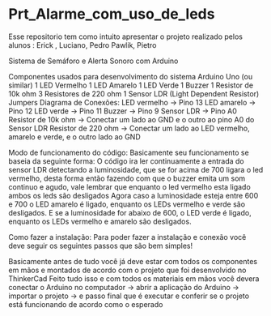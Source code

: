 # Prt_Alarme_com_uso_de_leds
Esse repositorio tem como intuito apresentar o projeto realizado pelos alunos : Erick , Luciano, Pedro Pawlik, Pietro

Sistema de Semáforo e Alerta Sonoro com Arduino



Componentes usados para desenvolvimento do sistema
Arduino Uno (ou similar)
1 LED Vermelho
1 LED Amarelo
1 LED Verde
1 Buzzer
1 Resistor de 10k ohm
3 Resistores de 220 ohm
1 Sensor LDR (Light Dependent Resistor)
Jumpers
Diagrama de Conexões:
LED vermelho -> Pino 13
LED amarelo -> Pino 12
LED verde -> Pino 11
Buzzer -> Pino 9
Sensor LDR -> Pino A0
Resistor de 10k ohm -> Conectar um lado ao GND e o outro ao pino A0 do Sensor LDR
Resistor de 220 ohm -> Conectar um lado ao LED vermelho, amarelo e verde, e o outro lado ao GND

Modo de funcionamento do código:
Basicamente seu funcionamento se baseia da seguinte forma: O código ira ler continuamente a entrada do sensor LDR detectando a luminosidade, que se for acima de 700 ligara o led vermelho, desta forma então fazendo com que o buzzer emita um som continuo e agudo, vale lembrar que enquanto o led vermelho esta ligado ambos os leds são desligados 
Agora caso a luminosidade esteja entre 600 e 700 o LED amarelo é ligado, enquanto os LEDs vermelho e verde são desligados.
E se a luminosidade for abaixo de 600, o LED verde é ligado, enquanto os LEDs vermelho e amarelo são desligados.


Como fazer a instalação:
Para poder fazer a instalação e conexão você deve seguir os seguintes passos que são bem simples!

Basicamente antes de tudo você já deve estar com todos os componentes em mãos e montados de acordo com o projeto que foi desenvolvido no ThinkerCad
Feito tudo isso e com todos os materiais em mãos você devera conectar o Arduino no computador -> abrir a aplicação do Arduino -> importar o projeto -> e passo final que é executar e conferir se o projeto está funcionando de acordo como o esperado 
